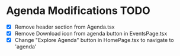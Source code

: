 # Agenda Modifications TODO

- [x] Remove header section from Agenda.tsx
- [x] Remove Download icon from agenda button in EventsPage.tsx
- [x] Change "Explore Agenda" button in HomePage.tsx to navigate to 'agenda'
